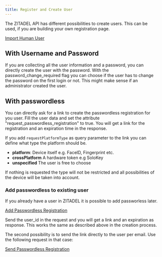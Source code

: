 ```yaml
---
title: Register and Create User
---
```


The ZITADEL API has different possibilities to create users.
This can be used, if you are building your own registration page.

[Import Human User](../../../apis/proto/management#importhumanuser)

## With Username and Password

If you are collecting all the user information and a password, you can directly create the user with the password.
With the password_change_required flag you can choose if the user has to change the password on the first login or not.
This might make sense if an administrator created the user.

## With passwordless

You can directly ask for a link to create the passwordless registration for you user. 
Fill the user data and set the attribute "request_passwordless_registration" to true.
You will get a link for the registration and an expiration time in the response.

If you add `requestPlatformType` as query parameter to the link you can define what type the platform should be.
- **platform**: Device itself e.g. FaceID, Fingerprint etc.
- **crossPlatform** A hardware token e.g SoloKey
- **unspecified** The user is free to choose

If nothing is requested the type will not be restricted and all possibilities of the device will be taken into account.

### Add passwordless to existing user

If you already have a user in ZITADEL it is possible to add passworless later.

[Add Passwordless Registration ](../../../apis/proto/management#addpasswordlessregistration)

Send the user_id in the request and you will get a link and an expiration as response.
This works the same as described above in the creation process.

The second possibility is to send the link directly to the user per email.
Use the following request in that case:

[Send Passwordless Registration ](../../../apis/proto/management#sendpasswordlessregistration)


